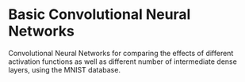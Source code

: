 # Basic Convolutional Neural Networks
Convolutional Neural Networks for comparing the effects of different activation functions as well as different number of intermediate dense layers, using the MNIST database.
